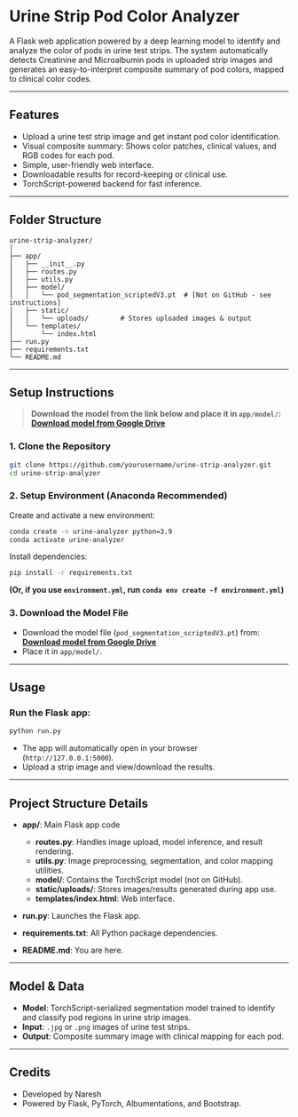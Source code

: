 
# Urine Strip Pod Color Analyzer

A Flask web application powered by a deep learning model to identify and analyze the color of pods in urine test strips. The system automatically detects Creatinine and Microalbumin pods in uploaded strip images and generates an easy-to-interpret composite summary of pod colors, mapped to clinical color codes.

---

## Features

- Upload a urine test strip image and get instant pod color identification.
- Visual composite summary: Shows color patches, clinical values, and RGB codes for each pod.
- Simple, user-friendly web interface.
- Downloadable results for record-keeping or clinical use.
- TorchScript-powered backend for fast inference.

---

## Folder Structure

```
urine-strip-analyzer/
│
├── app/
│   ├── __init__.py
│   ├── routes.py
│   ├── utils.py
│   ├── model/
│   │   └── pod_segmentation_scriptedV3.pt  # [Not on GitHub - see instructions]
│   ├── static/
│   │   └── uploads/        # Stores uploaded images & output
│   └── templates/
│       └── index.html
├── run.py
├── requirements.txt
└── README.md
```

---

## **Setup Instructions**

> **Download the model from the link below and place it in `app/model/`:**  
> **[Download model from Google Drive](https://drive.google.com/file/d/1Y_hBEldKNbi-UdaIAgdm8SsfBqNoScO-/view?usp=drive_link)**

### 1. Clone the Repository

```bash
git clone https://github.com/yourusername/urine-strip-analyzer.git
cd urine-strip-analyzer
```

### 2. Setup Environment (Anaconda Recommended)

Create and activate a new environment:
```bash
conda create -n urine-analyzer python=3.9
conda activate urine-analyzer
```

Install dependencies:
```bash
pip install -r requirements.txt
```

**(Or, if you use `environment.yml`, run `conda env create -f environment.yml`)**

### 3. Download the Model File

- Download the model file (`pod_segmentation_scriptedV3.pt`) from:  
  **[Download model from Google Drive](https://drive.google.com/file/d/1Y_hBEldKNbi-UdaIAgdm8SsfBqNoScO-/view?usp=drive_link)**
- Place it in `app/model/`.

---

## **Usage**

### Run the Flask app:

```bash
python run.py
```

- The app will automatically open in your browser (`http://127.0.0.1:5000`).
- Upload a strip image and view/download the results.

---

## **Project Structure Details**

- **app/**: Main Flask app code
  - **routes.py**: Handles image upload, model inference, and result rendering.
  - **utils.py**: Image preprocessing, segmentation, and color mapping utilities.
  - **model/**: Contains the TorchScript model (not on GitHub).
  - **static/uploads/**: Stores images/results generated during app use.
  - **templates/index.html**: Web interface.

- **run.py**: Launches the Flask app.
- **requirements.txt**: All Python package dependencies.
- **README.md**: You are here.

---

## **Model & Data**

- **Model**: TorchScript-serialized segmentation model trained to identify and classify pod regions in urine strip images.
- **Input**: `.jpg` or `.png` images of urine test strips.
- **Output**: Composite summary image with clinical mapping for each pod.

---


## **Credits**

- Developed by Naresh
- Powered by Flask, PyTorch, Albumentations, and Bootstrap.

